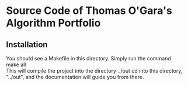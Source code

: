 # Source Code of Thomas O'Gara's Algorithm Portfolio

## Installation
You should see a Makefile in this directory. Simply run the command   
	make all   
This will compile the project into the directory ../out
cd into this directory, "../out", and the documentation will guide you from there.
